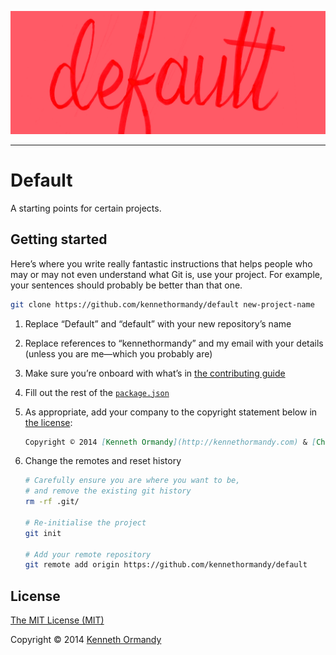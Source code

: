[![A great header image you designed, or collaborated on with a designer you work with. It’ll look best when it’s 728px wide, @2x for hi-dpi devices.](preview.png)](https://github.com/kennethormandy/default)

***

# Default

A starting points for certain projects.

## Getting started

Here’s where you write really fantastic instructions that helps people who may or may not even understand what Git is, use your project. For example, your sentences should probably be better than that one.

```bash
git clone https://github.com/kennethormandy/default new-project-name
```

1. Replace “Default” and “default” with your new repository’s name
2. Replace references to “kennethormandy” and my email with your details (unless you are me—which you probably are)
3. Make sure you’re onboard with what’s in [the contributing guide](CONTRIBUTING.md)
4. Fill out the rest of the [`package.json`](package.json)
5. As appropriate, add your company to the copyright statement below in [the license](LICENSE.md):

    ```markdown
    Copyright © 2014 [Kenneth Ormandy](http://kennethormandy.com) & [Chloi Inc.](http://chloi.io)
    ```

6. Change the remotes and reset history

    ```sh
    # Carefully ensure you are where you want to be,
    # and remove the existing git history
    rm -rf .git/

    # Re-initialise the project
    git init

    # Add your remote repository
    git remote add origin https://github.com/kennethormandy/default
    ```

## License

[The MIT License (MIT)](LICENSE.md)

Copyright © 2014 [Kenneth Ormandy](http://kennethormandy.com)
